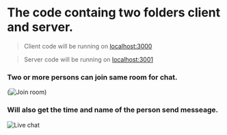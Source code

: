# The code containg two folders client and server.
> Client code will be running on [localhost:3000](http://localhost:3000/)

> Server code will be running on [localhost:3001](http://localhost:3001/)

### Two or more persons can join same room for chat.
(![Join room](https://github.com/ashish11011/chat-app/assets/75682893/11a628e3-b912-444e-84ae-90c72c9f1e89))


### Will also get the time and name of the person send messeage.
![Live chat](https://github.com/ashish11011/chat-app/assets/75682893/25a4628d-6441-41e5-94e4-a3fc651460d0)
